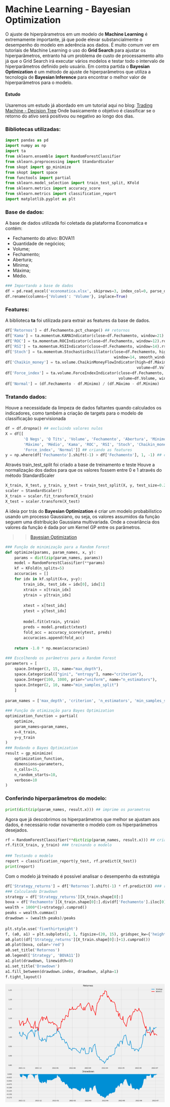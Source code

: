 # Machine Learning - Bayesian Optimization

O ajuste de hiperpârametros em um modelo de **Machine Learning** é extremamente importante, já que pode elevar substancialmente o desempenho do modelo em aderência aos dados.
É muito comum ver em tutoriais de Machine Learning o uso do **Grid Search** para ajustar os hiperparâmetros, entranto há um problema de custo de processamento alto já que o Grid Search irá executar vários modelos e testar todo o intervalo de hiperparâmetros definido pelo usuário.
Em contra partida o **Bayesian Optimization** é um método de ajuste de hiperparâmetros que utiliza a tecnologia de **Bayesian Inference** para encontrar o melhor valor de hiperparâmetros para o modelo.

#### Estudo
Usaremos um estudo já abordado em um tutorial aqui no blog: [Trading Machine - Decision Tree](https://jhonattanln.github.io/2022/05/12/Decision_Tree.html)
Onde basicamente o objetivo é classificar se o retorno do ativo será positivou ou negativo ao longo dos dias.

### Bibliotecas utilizadas:
```python
import pandas as pd
import numpy as np
import ta 
from sklearn.ensemble import RandomForestClassifier
from sklearn.preprocessing import StandardScaler
from skopt import gp_minimize
from skopt import space
from functools import partial
from sklearn.model_selection import train_test_split, KFold
from sklearn.metrics import accuracy_score
from sklearn.metrics import classification_report
import matplotlib.pyplot as plt
```
### Base de dados:
A base de dados utilizada foi coletada da plataforma Economatica e contém:
- Fechamento do ativo: BOVA11
- Quantidade de negócios;
- Volume;
- Fechamento;
- Abertura;
- Mínima;
- Máxima;
- Médio.

```python
### Importando a base de dados
df = pd.read_excel('economatica.xlsx', skiprows=3, index_col=0, parse_dates=True)
df.rename(columns={'Volume$': 'Volume'}, inplace=True)
```
### Features:
A biblioteca **ta** foi utilizada para extrair as features da base de dados.

```python
df['Retornos'] = df.Fechamento.pct_change() ## retornos
df['Kama'] = ta.momentum.KAMAIndicator(close=df.Fechamento, window=21).kama() ## indicador Kama
df['ROC'] = ta.momentum.ROCIndicator(close=df.Fechamento, window=12).roc()
df['RSI'] = ta.momentum.RSIIndicator(close=df.Fechamento, window=14).rsi()
df['Stoch'] = ta.momentum.StochasticOscillator(close=df.Fechamento, high=df.Máximo, low=df.Mínimo, 
                                                window=14, smooth_window=3).stoch()
df['Chaikin_money'] = ta.volume.ChaikinMoneyFlowIndicator(high=df.Máximo, low=df.Mínimo, close=df.Fechamento, 
                                                          volume=df.Volume, window=20).chaikin_money_flow()
df['Force_index'] = ta.volume.ForceIndexIndicator(close=df.Fechamento, 
                                                  volume=df.Volume, window=13).force_index() 
df['Normal'] = (df.Fechamento - df.Mínimo) / (df.Máximo - df.Mínimo) 
```
### Tratando dados:
Houve a necessidade da limpeza de dados faltantes quando calculados os indicadores, como também a criação de targets para o modelo de classificação supervisionada

```python
df = df.dropna() ## excluindo valores nulos
X = df[[
        'Q Negs', 'Q Títs', 'Volume', 'Fechamento', 'Abertura', 'Mínimo', 
        'Máximo', 'Médio', 'Kama', 'ROC', 'RSI', 'Stoch', 'Chaikin_money', 
        'Force_index', 'Normal']] ## criando as features
y = np.where(df['Fechamento'].shift(-1) > df['Fechamento'], 1, -1) ## criando target
```
Através train_test_split foi criado a base de treinamento e teste
Houve a normalização dos dados para que os valores fossem entre 0 e 1 através do método StandardScaler

```python
X_train, X_test, y_train, y_test = train_test_split(X, y, test_size=0.2, shuffle=False)
scaler = StandardScaler()
X_train = scaler.fit_transform(X_train)
X_test = scaler.transform(X_test)
```
A ideia por trás do **Bayesian Optimization** é criar um modelo probabilistico usando um processo Gaussiano, ou seja, os valores assumidos da função seguem uma distribuição Gaussiana multivariada. Onde a covariância dos valores da função é dada por um Kernel GP entre os parâmetros.

>> [Bayesian Optimization](https://scikit-optimize.github.io/stable/modules/generated/skopt.gp_minimize.html)

```python
### Função de minimização para a Random Forest
def optimize(params, param_names, x, y):
    params = dict(zip(param_names, params))
    model = RandomForestClassifier(**params)
    kf = KFold(n_splits=5)
    accuracies = []
    for idx in kf.split(X=x, y=y):
        train_idx, test_idx = idx[0], idx[1]
        xtrain = x[train_idx]
        ytrain = y[train_idx]

        xtest = x[test_idx]
        ytest = y[test_idx]

        model.fit(xtrain, ytrain)
        preds = model.predict(xtest)
        fold_acc = accuracy_score(ytest, preds)
        accuracies.append(fold_acc)

    return -1.0 * np.mean(accuracies)
```
```python
### Escolhendo os parâmetros para a Random Forest
parameters = [
    space.Integer(3, 15, name="max_depth"),
    space.Categorical(["gini", "entropy"], name="criterion"),
    space.Integer(100, 1000, prior="uniform", name="n_estimators"),
    space.Integer(2, 10, name="min_samples_split")
    ]

param_names = ['max_depth', 'criterion', 'n_estimators', 'min_samples_split']
```
```python
### Função de otimização para Bayes Optimization
optimization_function = partial(
    optimize,
    param_names=param_names,
    x=X_train,
    y=y_train
)
### Rodando o Bayes Optimization
result = gp_minimize(
    optimization_function, 
    dimensions=parameters,
    n_calls=15, 
    n_random_starts=10, 
    verbose=10
)
```
### Conferindo hiperparâmetros do modelo:
```python
print(dict(zip(param_names, result.x))) ## imprime os parametros
```
Agora que já descobrimos os hiperparâmetros que melhor se ajustam aos dados, é necessário rodar novamente o modelo com os hiperparâmetros desejados.

```python
rf = RandomForestClassifier(**dict(zip(param_names, result.x))) ## criando o modelo
rf.fit(X_train, y_train) ### treinando o modelo

### Testando o modelo
report = classification_report(y_test, rf.predict(X_test))
print(report)
```
Com o modelo já treinado é possível analisar o desempenho da estratégia

```python
df['Strategy_returns'] = df['Retornos'].shift(-1) * rf.predict(X) ### retorno da estratégia
### Calculando Drawdown
strategy = df['Strategy_returns'][X_train.shape[0]:]
bova = df['Fechamento'][X_train.shape[0]:].div(df['Fechamento'].iloc[0])
wealth = 1000*(1+strategy).cumprod()
peaks = wealth.cummax()
drawdown = (wealth-peaks)/peaks

plt.style.use('fivethirtyeight')
f, (a0, a1) = plt.subplots(2, 1, figsize=(20, 15), gridspec_kw={'height_ratios': [3, 1]})
a0.plot((df['Strategy_returns'][X_train.shape[0]:]+1).cumprod())
a0.plot(bova, color='red')
a0.set_title('Retornos')
a0.legend(['Strategy', 'BOVA11'])
a1.plot(drawdown, linewidth=0)
a1.set_title('Drawdown')
a1.fill_between(drawdown.index, drawdown, alpha=1)
f.tight_layout()
```
!['Estratégia'](https://github.com/Jhonattanln/Bayesian_Optimization/blob/main/estrategia.png?raw=true)
